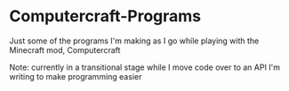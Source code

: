 # Computercraft-Programs
Just some of the programs I'm making as I go while playing with the Minecraft mod, Computercraft

Note: currently in a transitional stage while I move code over to an API I'm writing to make programming easier
